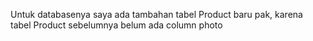 Untuk databasenya saya ada tambahan tabel Product baru pak, karena tabel Product sebelumnya belum ada column photo
